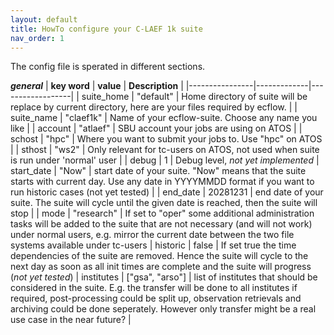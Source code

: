 ```yaml
---
layout: default
title: HowTo configure your C-LAEF 1k suite
nav_order: 1
---
```


The config file is sperated in different sections.

***general***
|  **key word**  |  **value**  |  **Description** |
|----------------|-------------|------------------|
|  suite_home    | "default"   | Home directory of suite will be replace by current directory, here are your files required by ecflow. |
|  suite_name    | "claef1k"   | Name of your ecflow-suite. Choose any name you like |
|  account       | "atlaef"    | SBU account your jobs are using on ATOS |
|  schost        | "hpc"       | Where you want to submit your jobs to. Use "hpc" on ATOS |
|  sthost        | "ws2"       | Only relevant for tc-users on ATOS, not used when suite is run under 'normal' user |
|  debug         | 1           | Debug level, *not yet implemented*
|  start_date    | "Now"       | start date of your suite. "Now" means that the suite starts with current day. Use any date in YYYYMMDD format if you want to run historic cases (not yet tested) |
| end_date       | 20281231    | end date of your suite. The suite will cycle until the given date is reached, then the suite will stop |
| mode           | "research"  | If set to "oper" some additional administration tasks will be added to the suite that are not necessary (and will not work) under normal users, e.g. mirror the current date between the two file systems available under tc-users
| historic       | false       | If set true the time dependencies of the suite are removed. Hence the suite will cycle to the next day as soon as all init times are complete and the suite will progress (*not yet tested*)
| institutes     | ["gsa", "arso"] | list of institutes that should be considered in the suite. E.g. the transfer will be done to all institutes if required, post-processing could be split up, observation retrievals and archiving could be done seperately. However only transfer might be a real use case in the near future? |

